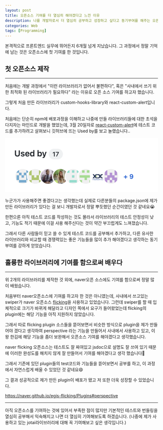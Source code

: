 ```yaml
---
layout: post
title: 오픈소스 기여를 더 열심히 해야겠다고 느낀 이유
description: 나를 개발자로서 더 열심히 공부하고 성장하고 싶다고 동기부여를 해주는 오픈소스 기여
categories: Web
tags: [Programming]
---
```


본격적으로 프론트엔드 실무에 뛰어든지 6개월 넘게 지났습니다. 그 과정에서 정말 기억에 남는 것은 오픈소스에 첫 기여를 한 것입니다.

## 첫 오픈소스 제작

---

처음에는 개발 과정에서 "이런 라이브러리가 없어서 불편하다", 혹은 "사내에서 쓰기 위한 최적화 된 라이브러리가 필요하다" 라는 이유로 오픈 소스 기여를 하고자 했습니다.

그렇게 처음 만든 라이브러리가 custom-hooks-library와 react-custom-alert입니다.

처음에는 단순히 npm에 배포과정을 이해하고 나중에 만들 라이브러리들에 대한 초석을 다지자는 마인드로 개발을 했었는데, 3월 20일자로 [react-custom-alert](https://www.npmjs.com/package/react-custom-alert)에 테스트 코드를 추가하려고 살펴보니 깃허브에 뜨는 Used by를 보고 놀랬습니다..

![react-logo](/assets/images/posts/react-custom-alert-used-by.png)

누군가가 사용해주면 좋겠다고는 생각했는데 실제로 다른분들의 package.json에 제가 만든 라이브러리가 있다는 걸 보니 개발자로서 정말 뿌듯했던 순간이였던 것 같네요😭

한편으론 아직 테스트 코드를 작성하는 것도 몰라서 라이브러리의 테스트 안정성이 낮고, 기능도 적기 때문에 이걸 사용 해주신다는 것이 약간 부끄럽게도 느껴졌습니다.

그래서 다른 사람들이 믿고 쓸 수 있게 테스트 코드를 공부해서 추가하고, 다른 유사한 라이브러리와 비교할 때 경쟁력있는 좋은 기능들을 많이 추가 해야겠다고 생각하는 동기부여를 강하게 얻었습니다.

## 훌륭한 라이브러리에 기여를 함으로써 배우다

---

위 2개의 라이브러리를 제작한 것 외에, naver오픈 소스에도 기여를 함으로써 정말 많이 배웠습니다.

처음부터 naver오픈소스에 기여를 하고자 한 것은 아니였는데, 사내에서 쓰고있는 swiper가 naver 오픈소스 [flicking](https://naver.github.io/egjs-flicking/)을 사용하고 있었습니다. 그런데 swiper를 할 때 입체적으로 크기가 바뀌게 해달라고 디자인 쪽에서 요구가 들어왔었는데 flicking의 plugin에는 해당 기능을 아직 지원하지 않았습니다.

그래서 따로 flicking plugin 소스들을 뜯어보면서 비슷한 방식으로 plugin을 제가 만들어야 겠다고 생각하여 perspective 라는 기능을 만들어서 사내에서 사용하고 있고, 이왕 한김에 해당 기능을 좀더 보완해서 오픈소스 기여를 해야겠다고 생각했습니다.

naver flicking 오픈소스는 테스트도 잘 짜여있고 jsdoc으로 설명도 잘 쓰여 있기 때문에 이러한 완성도를 해치지 않게 잘 만들어서 기여를 해야겠다고 생각 했습니다🤔

그래서 기존에 있던 plugin들의 test코드와 기능들을 뜯어보면서 공부를 하고, 이 과정에서 자연스럽게 배울 수 있었던 것 같네요😄

그 결과 성공적으로 제가 만든 plugin이 배포가 됐고 저 또한 더욱 성장할 수 있었습니다.

<https://naver.github.io/egjs-flicking/Plugins#perspective>

---

아직 오픈소스를 기여하는 것에 있어서 부족한 점이 많지만 기본적인 테스트와 번들링을 열심히 공부해서 익숙해지고 나면 더 열심히 기여해보도록 하겠습니다. (나중에 제가 사용하고 있는 jotai라이브러리에 대해 꼭 기여해보고 싶은 생각입니다.)
